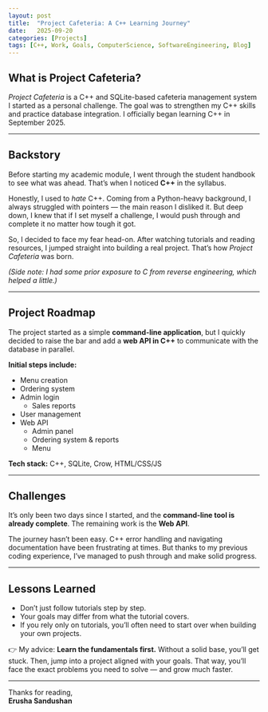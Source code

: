 ```yaml
---
layout: post
title:  "Project Cafeteria: A C++ Learning Journey"
date:   2025-09-20
categories: [Projects]
tags: [C++, Work, Goals, ComputerScience, SoftwareEngineering, Blog]
---
```


## What is Project Cafeteria?  

*Project Cafeteria* is a C++ and SQLite-based cafeteria management system I started as a personal challenge. The goal was to strengthen my C++ skills and practice database integration. I officially began learning C++ in September 2025.  

---

## Backstory  

Before starting my academic module, I went through the student handbook to see what was ahead. That’s when I noticed **C++** in the syllabus.  

Honestly, I used to *hate* C++. Coming from a Python-heavy background, I always struggled with pointers — the main reason I disliked it. But deep down, I knew that if I set myself a challenge, I would push through and complete it no matter how tough it got.  

So, I decided to face my fear head-on. After watching tutorials and reading resources, I jumped straight into building a real project. That’s how *Project Cafeteria* was born.  

*(Side note: I had some prior exposure to C from reverse engineering, which helped a little.)*  

---

## Project Roadmap  

The project started as a simple **command-line application**, but I quickly decided to raise the bar and add a **web API in C++** to communicate with the database in parallel.  

**Initial steps include:**  
- Menu creation  
- Ordering system  
- Admin login  
  - Sales reports  
- User management  
- Web API  
  - Admin panel  
  - Ordering system & reports  
  - Menu  

**Tech stack:** C++, SQLite, Crow, HTML/CSS/JS  

---

## Challenges  

It’s only been two days since I started, and the **command-line tool is already complete**. The remaining work is the **Web API**.  

The journey hasn’t been easy. C++ error handling and navigating documentation have been frustrating at times. But thanks to my previous coding experience, I’ve managed to push through and make solid progress.  

---

## Lessons Learned  

- Don’t just follow tutorials step by step.  
- Your goals may differ from what the tutorial covers.  
- If you rely only on tutorials, you’ll often need to start over when building your own projects.  

👉 My advice: **Learn the fundamentals first.** Without a solid base, you’ll get stuck. Then, jump into a project aligned with your goals. That way, you’ll face the exact problems you need to solve — and grow much faster.  

---

Thanks for reading,  
**Erusha Sandushan**  



<style>
    .post-content {
  overflow-x: auto;
  word-wrap: break-word;
}

</style>
